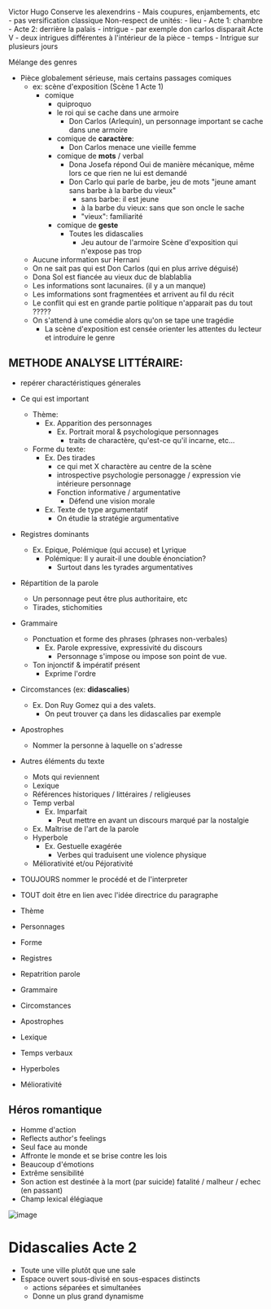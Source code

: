 Victor Hugo
Conserve les alexendrins
    - Mais coupures, enjambements, etc
    - pas versification classique
Non-respect de unités:
    - lieu
        - Acte 1: chambre
        - Acte 2: derrière la palais
    - intrigue
        - par exemple don carlos disparait Acte V
        - deux intrigues différentes à l'intérieur de la pièce
    - temps
        - Intrigue sur plusieurs jours

Mélange des genres
- Pièce globalement sérieuse, mais certains passages comiques
    - ex: scène d'exposition (Scène 1 Acte 1)
        - comique
            - quiproquo
            - le roi qui se cache dans une armoire
                - Don Carlos (Arlequin), un personnage important se cache dans une armoire
            - comique de **caractère**:
                - Don Carlos menace une vieille femme
            - comique de **mots** / verbal
                - Dona Josefa répond Oui de manière mécanique, même lors ce que rien ne lui est demandé
                - Don Carlo qui parle de barbe, jeu de mots "jeune amant sans barbe à la barbe du vieux"
                    - sans barbe: il est jeune
                    - à la barbe du vieux: sans que son oncle le sache
                    - "vieux": familiarité
            - comique de **geste**
                - Toutes les didascalies
                    - Jeu autour de l'armoire
Scène d'exposition qui n'expose pas trop
    - Aucune information sur Hernani
    - On ne sait pas qui est Don Carlos (qui en plus arrive déguisé)
    - Dona Sol est fiancée au vieux duc de blablablia
    - Les informations sont lacunaires. (il y a un manque)
    - Les imformations sont fragmentées et arrivent au fil du récit
    - Le conflit qui est en grande partie politique n'apparait pas du tout ?????
    - On s'attend à une comédie alors qu'on se tape une tragédie
        - La scène d'exposition est censée orienter les attentes du lecteur et introduire le genre

## METHODE ANALYSE LITTÉRAIRE:
- repérer charactéristiques génerales
- Ce qui est important
  - Thème:
    - Ex. Apparition des personnages
      - Ex. Portrait moral & psychologique personnages
        - traits de charactère, qu'est-ce qu'il incarne, etc...
  - Forme du texte:
    - Ex. Des tirades
      - ce qui met X charactère au centre de la scène
      - introspective psychologie personagge / expression vie intérieure personnage
      - Fonction informative / argumentative
        - Défend une vision morale
    - Ex. Texte de type argumentatif
      - On étudie la stratégie argumentative
- Registres dominants
  - Ex. Epique, Polémique (qui accuse) et Lyrique
    - Polémique: Il y aurait-il une double énonciation?
      - Surtout dans les tyrades argumentatives
- Répartition de la parole
  - Un personnage peut être plus authoritaire, etc
  - Tirades, stichomities
- Grammaire
  - Ponctuation et forme des phrases (phrases non-verbales)
    - Ex. Parole expressive, expressivité du discours
      - Personnage s'impose ou impose son point de vue.
  - Ton injonctif & impératif présent
    - Exprime l'ordre
- Circomstances (ex: **didascalies**)
  - Ex. Don Ruy Gomez qui a des valets.
    - On peut trouver ça dans les didascalies par exemple
- Apostrophes
  - Nommer la personne à laquelle on s'adresse
- Autres éléments du texte
  - Mots qui reviennent
  - Lexique
  - Références historiques / littéraires / religieuses
  - Temp verbal
    - Ex. Imparfait
      - Peut mettre en avant un discours marqué par la nostalgie
  - Ex. Maîtrise de l'art de la parole
  - Hyperbole
    - Ex. Gestuelle exagérée
      - Verbes qui traduisent une violence physique
  - Méliorativité et/ou Péjorativité
- TOUJOURS nommer le procédé et de l'interpreter
- TOUT doit être en lien avec l'idée directrice du paragraphe

- Thème
- Personnages
- Forme
- Registres
- Repatrition parole
- Grammaire
- Circomstances
- Apostrophes
- Lexique
- Temps verbaux
- Hyperboles
- Méliorativité

## Héros romantique
- Homme d'action
- Reflects author's feelings
- Seul face au monde
- Affronte le monde et se brise contre les lois
- Beaucoup d'émotions
- Extrême sensibilité
- Son action est destinée à la mort (par suicide) fatalité / malheur / echec (en passant)
- Champ lexical élégiaque

![image](https://www.google.com/url?sa=i&url=https%3A%2F%2Ftwitter.com%2FCHERRYSARCHIVE%2Fstatus%2F1588963968131149824&psig=AOvVaw0CLkbmSqfj9R5ulAWci8TX&ust=1706009757235000&source=images&cd=vfe&ved=0CBIQjRxqFwoTCID6vN_z8IMDFQAAAAAdAAAAABAE)

# Didascalies Acte 2
- Toute une ville plutôt que une sale
- Espace ouvert sous-divisé en sous-espaces distincts
  - actions séparées et simultanées
  - Donne un plus grand dynamisme